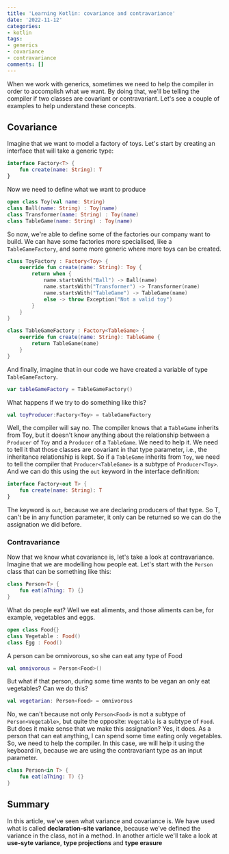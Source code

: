 ```yaml
---
title: 'Learning Kotlin: covariance and contravariance'
date: '2022-11-12'
categories:
- kotlin
tags:
- generics
- covariance
- contravariance
comments: []
---
```


When we work with generics, sometimes we need to help the compiler in order to accomplish what we want. By doing that, we'll be telling the compiler if two classes are covariant or contravariant. Let's see a couple of examples to help understand these concepts.

## Covariance
Imagine that we want to model a factory of toys. Let's start by creating an interface that will take a generic type:

```kotlin
interface Factory<T> {
    fun create(name: String): T
}
```

Now we need to define what we want to produce

```kotlin
open class Toy(val name: String)
class Ball(name: String) : Toy(name)
class Transformer(name: String) : Toy(name)
class TableGame(name: String) : Toy(name)
```

So now, we're able to define some of the factories our company want to build. We can have some factories more specialised, like a `TableGameFactory`, and some more generic where more toys can be created. 

```kotlin
class ToyFactory : Factory<Toy> {
    override fun create(name: String): Toy {
        return when {
            name.startsWith("Ball") -> Ball(name)
            name.startsWith("Transformer") -> Transformer(name)
            name.startsWith("TableGame") -> TableGame(name)
            else -> throw Exception("Not a valid toy")
        }
    }
}

class TableGameFactory : Factory<TableGame> {
    override fun create(name: String): TableGame {
        return TableGame(name)
    }
}
```

And finally, imagine that in our code we have created a variable of type `TableGameFactory`.

```kotlin
var tableGameFactory = TableGameFactory()
```

What happens if we try to do something like this?

```kotlin
val toyProducer:Factory<Toy> = tableGameFactory
```

Well, the compiler will say no. The compiler knows that a `TableGame` inherits from Toy, but it doesn't know anything about the relationship between a `Producer` of `Toy` and a `Producer` of a `TableGame`. We need to help it. We need to tell it that those classes are covariant in that type parameter, i.e., the inheritance relationship is kept. So if a `TableGame` inherits from `Toy`, we need to tell the compiler that `Producer<TableGame>` is a subtype of `Producer<Toy>`. And we can do this using the `out` keyword in the interface definition:

```kotlin
interface Factory<out T> {
    fun create(name: String): T
}
```

The keyword is `out`, because we are declaring producers of that type. So T, can't be in any function parameter, it only can be returned so we can do the assignation we did before.

### Contravariance
Now that we know what covariance is, let's take a look at contravariance. Imagine that we are modelling how people eat. Let's start with the `Person` class that can be something like this:

```kotlin
class Person<T> {
    fun eat(aThing: T) {}
}
```

What do people eat? Well we eat aliments, and those aliments can be, for example, vegetables and eggs.

```kotlin
open class Food{}
class Vegetable : Food()
class Egg : Food()
```

A person can be omnivorous, so she can eat any type of Food

```kotlin
val omnivorous = Person<Food>()
```

But what if that person, during some time wants to be vegan an only eat vegetables? Can we do this?

```kotlin
val vegetarian: Person<Food> = omnivorous
```

No, we can't because not only `Person<Food>` is not a subtype of `Person<Vegetable>`, but quite the opposite: `Vegetable` is a subtype of `Food`. But does it make sense that we make this assignation? Yes, it does. As a person that can eat anything, I can spend some time eating only vegetables. So, we need to help the compiler. In this case, we will help it using the keyboard in, because we are using the contravariant type as an input parameter.

```kotlin
class Person<in T> {
    fun eat(aThing: T) {}
}
```

## Summary
In this article, we've seen what variance and covariance is. We have used what is called **declaration-site variance**, because we've defined the variance in the class, not in a method. In another article we'll take a look at **use-syte variance**, **type projections** and **type erasure**
